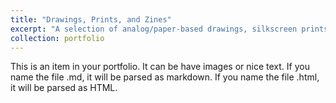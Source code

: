 ```yaml
---
title: "Drawings, Prints, and Zines"
excerpt: "A selection of analog/paper-based drawings, silkscreen prints, and zines that I have created.<br/><img src='/images/500x300.png'>"
collection: portfolio
---
```


This is an item in your portfolio. It can be have images or nice text. If you name the file .md, it will be parsed as markdown. If you name the file .html, it will be parsed as HTML. 
